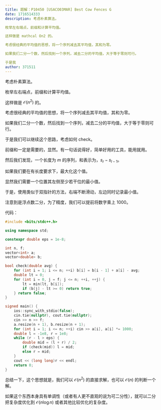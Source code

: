 ```yaml
---
title: 题解：P10450 [USACO03MAR] Best Cow Fences G
date: 1716514333
description: 考虑朴素算法。

枚举左右端点，前缀和计算平均值。

这样做是 mathcal On2 的。

考虑很经典的平均值的思想，将一个序列减去其平均值，其和为零。

如果我们二分一个数，然后找到一个序列，减去二分的平均值，大于等于零则可行。

于是我
author: 371511
---
```


考虑朴素算法。

枚举左右端点，前缀和计算平均值。

这样做是 $\mathcal O(n^2)$ 的。

考虑很经典的平均值的思想，将一个序列减去其平均值，其和为零。

如果我们二分一个数，然后找到一个序列，减去二分的平均值，大于等于零则可行。

于是我们可以继续这个思路，考虑如何 check。

前缀和一定是需要的，显然。有一句话说得好，简单好用的工具，能用就用。

然后我们发现，一个长度为 $m$ 的序列，和表示为，$s_r-s_{l-1}$。

如果我们要在有长度要求下，最大化这个值。

显然我们需要一个位置其左侧至少若干位的最小值。

于是，使用类似于双指针的方法，右端不断滑动，左边同时记录最小值。

注意到是浮点数二分，为了精度，我们可以提前将数字乘上 $1000$。

代码：

```cpp
#include <bits/stdc++.h>

using namespace std;

constexpr double eps = 1e-8;

int n, f;
vector<int> a;
vector<double> b;

bool check(double avg) {
	for (int i = 1; i <= n; ++i) b[i] = b[i - 1] + a[i] - avg;
	double lt = 0;
	for (int i = 0, j = f; j <= n; ++i, ++j) {
		lt = min(lt, b[i]);
		if (b[j] - lt >= 0) return true;
	} return false;
}

signed main() {
	ios::sync_with_stdio(false);
	cin.tie(nullptr), cout.tie(nullptr);
	cin >> n >> f;
	a.resize(n + 1), b.resize(n + 1);
	for (int i = 1; i <= n; ++i) cin >> a[i], a[i] *= 1000;
	double l = -1e8, r = 1e8;
	while (r - l > eps) {
		double mid = (l + r) / 2;
		if (check(mid)) l = mid;
		else r = mid;
	}
	cout << (long long)r << endl;
	return 0;
}
```

总结一下，这个思想就是，我们可以 $\mathcal O(n^2)$ 的直接求解，也可以 $\mathcal O(n)$ 的判断一个解。

如果这个东西本身具有单调性（或者有人更不直观的说为可二分性），就可以二分把复杂度优化到 $\mathcal O(n\log n)$ 或者其他比较优化的复杂度。
